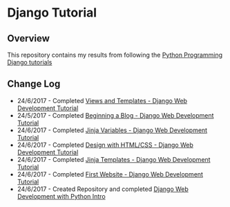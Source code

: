# **Django Tutorial**

## **Overview**

This repository contains my results from following the [Python Programming Django tutorials](https://pythonprogramming.net/django-web-development-with-python-intro/)

## **Change Log**

* 24/6/2017 - Completed [Views and Templates - Django Web Development Tutorial](https://pythonprogramming.net/views-templates-django-python-tutorial/)
* 24/5/2017 - Completed [Beginning a Blog - Django Web Development Tutorial](https://pythonprogramming.net/blog-django-python-tutorial/)
* 24/6/2017 - Completed [Jinja Variables - Django Web Development Tutorial](https://pythonprogramming.net/jinja-variables-django-python-tutorial/)
* 24/6/2017 - Completed [Design with HTML/CSS - Django Web Development Tutorial](https://pythonprogramming.net/design-bootstrap-django-python-tutorial/)
* 24/6/2017 - Completed [Jinja Templates - Django Web Development Tutorial](https://pythonprogramming.net/jinja-templates-django-python-tutorial/)
* 24/6/2017 - Completed [First Website - Django Web Development Tutorial](https://pythonprogramming.net/first-site-django-python-tutorial/)
* 24/6/2017 - Created Repository and completed [Django Web Development with Python Intro](https://pythonprogramming.net/django-web-development-with-python-intro/)
